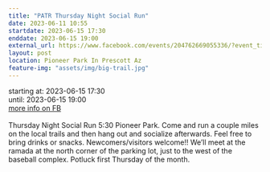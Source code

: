 ```yaml
---
title: "PATR Thursday Night Social Run"
date: 2023-06-11 10:55
startdate: 2023-06-15 17:30
enddate: 2023-06-15 19:00
external_url: https://www.facebook.com/events/204762669055336/?event_time_id=204762695722000
layout: post
location: Pioneer Park In Prescott Az
feature-img: "assets/img/big-trail.jpg"
---
```


starting at: 2023-06-15 17:30<br>until: 2023-06-15 19:00<br><a href="https://www.facebook.com/events/204762669055336/?event_time_id=204762695722000">more info on FB</a><br><br>Thursday Night Social Run 5&#58;30 Pioneer Park.  Come and run a couple miles on the local trails and then hang out and socialize afterwards.  Feel free to bring drinks or snacks. Newcomers/visitors welcome!!  We’ll meet at the ramada at the north corner of the parking lot, just to the west of the baseball complex.  Potluck first Thursday of the month.<br>
  <br>
  
